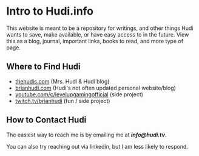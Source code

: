 # Intro to Hudi.info

This website is meant to be a repository for writings, and other things Hudi wants to save, make available, or have easy access to in the future. View this as a blog, journal, important links, books to read, and more type of page.

## Where to Find Hudi

- [thehudis.com](thehudis.com) (Mrs. Hudi & Hudi blog)
- [brianhudi.com](brianhudi.com) (Hudi's not often updated personal website/blog)
- [youtube.com/c/levelupgamingofficial](youtube.com/c/levelupgamingofficial) (side project)
- [twitch.tv/brianhudi](twitch.tv/brianhudi) (fun / side project)

## How to Contact Hudi

The easiest way to reach me is by emailing me at **_info@hudi.tv_**.

You can also try reaching out via linkedin, but I am less likely to respond.
